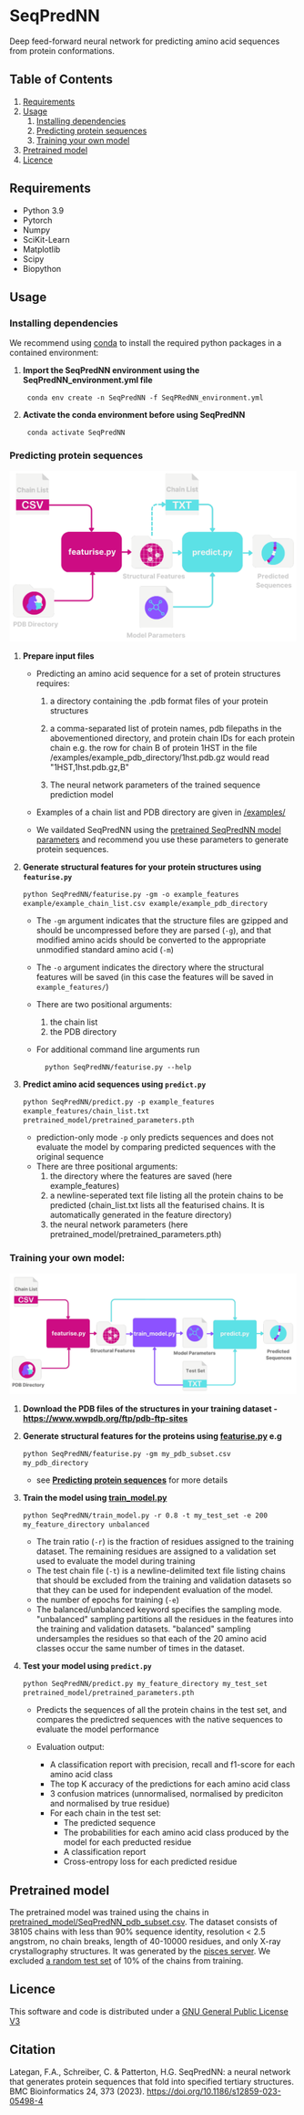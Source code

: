 # SeqPredNN

Deep feed-forward neural network for predicting amino acid sequences from protein conformations.


## Table of Contents

1. [Requirements](https://github.com/falategan/SeqPredNN/blob/main/README.md#requirements)
2. [Usage](https://github.com/falategan/SeqPredNN/blob/main/README.md#Usage)
      1. [Installing dependencies](https://github.com/falategan/SeqPredNN/blob/main/README.md#Installing-dependencies)
      2. [Predicting protein sequences](https://github.com/falategan/SeqPredNN/blob/main/README.md#Predicting-protein-sequences)
      3. [Training your own model](https://github.com/falategan/SeqPredNN/blob/main/README.md#Training-your-own-model)
3. [Pretrained model](https://github.com/falategan/SeqPredNN/blob/main/README.md#Pretrained-model)
4. [Licence](https://github.com/falategan/SeqPredNN/blob/main/README.md#Licence)



## Requirements

* Python 3.9
* Pytorch
* Numpy
* SciKit-Learn
* Matplotlib
* Scipy
* Biopython


## Usage


### Installing dependencies

We recommend using [conda](https://docs.conda.io/projects/conda/en/stable/user-guide/install/index.html) to install the required python packages in a contained environment:

1. **Import the SeqPredNN environment using the SeqPredNN_environment.yml file**

        conda env create -n SeqPredNN -f SeqPRedNN_environment.yml
        
2. **Activate the conda environment before using SeqPredNN**

        conda activate SeqPredNN


### Predicting protein sequences

![Prediction process flowchart](/images/predict_diagram.png)

1.  **Prepare input files**

      - Predicting an amino acid sequence for a set of protein structures requires:
        
           1. a directory containing the .pdb format files of your protein structures
        
           2. a comma-separated list of protein names, pdb filepaths in the abovementioned directory, and protein chain IDs for each protein chain e.g. the row for chain B of protein 1HST in the file /examples/example_pdb_directory/1hst.pdb.gz would read "1HST,1hst.pdb.gz,B"
      
           3. The neural network parameters of the trained sequence prediction model
      
      - Examples of a chain list and PDB directory are given in [/examples/](/example)
      
      - We vaildated SeqPredNN using the [pretrained SeqPredNN model parameters](
https://github.com/falategan/SeqPredNN/blob/main/README.md#Pretrained-model) and recommend you use these parameters to generate protein sequences.

2.  **Generate structural features for your protein structures using `featurise.py`**
        
        python SeqPredNN/featurise.py -gm -o example_features example/example_chain_list.csv example/example_pdb_directory
 
    - The `-gm` argument indicates that the structure files are gzipped and should be uncompressed before they are parsed (`-g`), and that modified amino acids should be converted to the appropriate unmodified standard amino acid (`-m`)
    - The `-o` argument indicates the directory where the structural features will be saved (in this case the features will be saved in `example_features/`)
    - There are two positional arguments:
      1. the chain list
      2. the PDB directory
    - For additional command line arguments run 
    
            python SeqPredNN/featurise.py --help

2. **Predict amino acid sequences using `predict.py`**

       python SeqPredNN/predict.py -p example_features example_features/chain_list.txt pretrained_model/pretrained_parameters.pth
 
    - prediction-only mode `-p` only predicts sequences and does not evaluate the model by comparing predicted sequences with the original sequence
    - There are three positional arguments:
      1. the directory where the features are saved (here example_features)
      2. a newline-seperated text file listing all the protein chains to be predicted (chain_list.txt lists all the featurised chains. It is automatically generated in the feature directory)
      3. the neural network parameters (here pretrained_model/pretrained_parameters.pth)
 
 
### Training your own model:

![Train process flowchart](/images/training_diagram.png)

1. **Download the PDB files of the structures in your training dataset - https://www.wwpdb.org/ftp/pdb-ftp-sites**


2. **Generate structural features for the proteins using [featurise.py](/SeqPredNN) e.g** 

       python SeqPredNN/featurise.py -gm my_pdb_subset.csv my_pdb_directory
      
    - see [**Predicting protein sequences**](https://github.com/falategan/SeqPredNN/blob/main/README.md#Predicting-protein-sequences) for more details
    
 
3. **Train the model using [train_model.py](/SeqPredNN)**

       python SeqPredNN/train_model.py -r 0.8 -t my_test_set -e 200 my_feature_directory unbalanced

    - The train ratio (`-r`) is the fraction of residues assigned to the training dataset. The remaining residues are assigned to a validation set used to evaluate the model during training
    - The test chain file (`-t`)  is a newline-delimited text file listing chains that should be excluded from the training and validation datasets so that they can be used for independent evaluation of the model.
    - the number of epochs for training (`-e`)
    - The balanced/unbalanced keyword specifies the sampling mode. "unbalanced" sampling partitions all the residues in the features into the training and validation datasets. "balanced" sampling undersamples the residues so that each of the 20 amino acid classes occur the same number of times in the dataset.


4. **Test your model using `predict.py`**
                
       python SeqPredNN/predict.py my_feature_directory my_test_set pretrained_model/pretrained_parameters.pth
       
   - Predicts the sequences of all the protein chains in the test set, and compares the predictred sequences with the native sequences to evaluate the model performance 
          
   - Evaluation output:
     - A classification report with precision, recall and f1-score for each amino acid class
     - The top K accuracy of the predictions for each amino acid class
     - 3 confusion matrices (unnormalised, normalised by prediciton and normalised by true residue)
     - For each chain in the test set:
       - The predicted sequence
       - The probabilities for each amino acid class produced by the model for each preducted residue
       - A classification report
       - Cross-entropy loss for each predicted residue

## Pretrained model 

The pretrained model was trained using the chains in [pretrained_model/SeqPredNN_pdb_subset.csv](/pretrained_model/SeqPredNN_pdb_subset.csv). The dataset consists of 38105 chains with less than 90% sequence identity, resolution < 2.5 angstrom, no chain breaks, length of 40-10000 residues, and only X-ray crystallography structures. It was generated by the [pisces server](https://dunbrack.fccc.edu/pisces/). We excluded [a random test set](/pretrained_model/SeqPredNN_test_set.txt) of 10% of the chains from training. 

## Licence
This software and code is distributed under a [GNU General Public License V3](/Licence)

## Citation
Lategan, F.A., Schreiber, C. & Patterton, H.G. SeqPredNN: a neural network that generates protein sequences that fold into specified tertiary structures. BMC Bioinformatics 24, 373 (2023). https://doi.org/10.1186/s12859-023-05498-4

